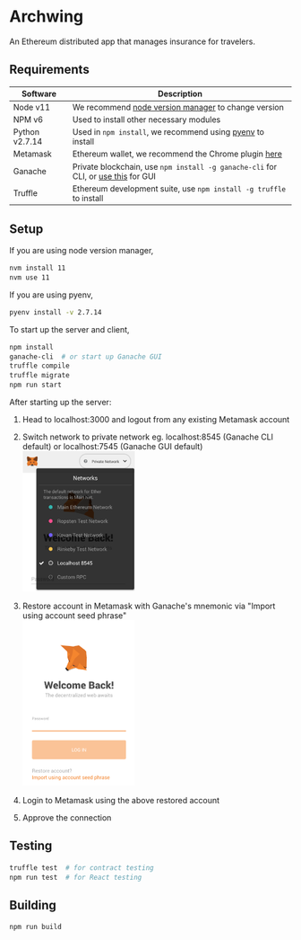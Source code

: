 # Archwing

An Ethereum distributed app that manages insurance for travelers.

## Requirements
| Software       | Description                                                                                       |
|----------------|---------------------------------------------------------------------------------------------------|
| Node v11       | We recommend [node version manager](https://github.com/creationix/nvm) to change version          |
| NPM v6         | Used to install other necessary modules                                                           |
| Python v2.7.14 | Used in `npm install`, we recommend using [pyenv](https://github.com/pyenv/pyenv) to install      |
| Metamask       | Ethereum wallet, we recommend the Chrome plugin [here](https://metamask.io/)                      |
| Ganache        | Private blockchain, use `npm install -g ganache-cli` for CLI, or [use this](https://truffleframework.com/ganache) for GUI          |
| Truffle        | Ethereum development suite, use `npm install -g truffle` to install                               |


## Setup
If you are using node version manager,
```sh
nvm install 11
nvm use 11
```

If you are using pyenv,
```sh
pyenv install -v 2.7.14
```

To start up the server and client,
```sh
npm install
ganache-cli  # or start up Ganache GUI
truffle compile
truffle migrate
npm run start
```

After starting up the server:

1. Head to localhost:3000 and logout from any existing Metamask account

2. Switch network to private network eg. localhost:8545 (Ganache CLI default) or localhost:7545 (Ganache GUI default)
    <br><img src="images/metamask_networks.png" width="200">

3. Restore account in Metamask with Ganache's mnemonic 
    via "Import using account seed phrase"
    <br><img src="images/metamask_seed.png" width="200">

4. Login to Metamask using the above restored account

5. Approve the connection


## Testing
```sh
truffle test  # for contract testing
npm run test  # for React testing
```


## Building
```sh
npm run build
```
